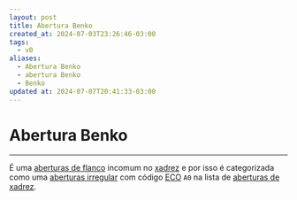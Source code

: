 ```yaml
---
layout: post
title: Abertura Benko
created_at: 2024-07-03T23:26:46-03:00
tags:
  - v0
aliases:
  - Abertura Benko
  - abertura Benko
  - Benko
updated at: 2024-07-07T20:41:33-03:00
---
```

# Abertura Benko
----

É uma [aberturas de flanco](_draft/2024-07-06-Aberturas_de_flanco.md) incomum no [xadrez](api/2024/07/2024-07-06-Xadrez.md) e por isso é categorizada como uma [aberturas irregular](_draft/2024-07-06-Aberturas_irregulares.md) com código [ECO](api/2024/07/2024-07-07-Encyclopaedia_of_Chess_Openings.md) `A0` na lista de [aberturas de xadrez](_draft/2024-07-06-Aberturas_de_xadrez.md).